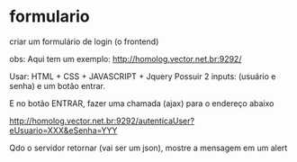 # formulario

criar um formulário de login (o frontend)

obs: Aqui tem um exemplo:   http://homolog.vector.net.br:9292/       

Usar: HTML + CSS + JAVASCRIPT + Jquery
Possuir 2 inputs: (usuário e senha) e um botão entrar.


E no botão ENTRAR, fazer uma chamada (ajax) para o endereço abaixo 



http://homolog.vector.net.br:9292/autenticaUser?eUsuario=XXX&eSenha=YYY

 
Qdo o servidor retornar (vai ser um json), mostre a mensagem em um alert
